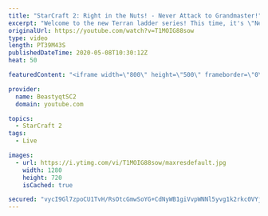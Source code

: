```yaml
---
title: "StarCraft 2: Right in the Nuts! - Never Attack to Grandmaster!"
excerpt: "Welcome to the new Terran ladder series! This time, it's \"Never Attack to Grandmaster!\" In this challenge, I play as Terran on the EU ladder, and in every game I'm not allowed to attack with any units except for using Ghosts. I'm allowed to make any army units for defending, as long as I don't attack"
originalUrl: https://youtube.com/watch?v=T1MOIG88sow
type: video
length: PT39M43S
publishedDateTime: 2020-05-08T10:30:12Z
heat: 50

featuredContent: "<iframe width=\"800\" height=\"500\" frameborder=\"0\" src=\"https://www.youtube.com/embed/T1MOIG88sow\" allow=\"accelerometer; autoplay; encrypted-media; gyroscope; picture-in-picture\" allowfullscreen></iframe>"

provider:
  name: BeastyqtSC2
  domain: youtube.com

topics:
  - StarCraft 2
tags:
  - Live

images:
  - url: https://i.ytimg.com/vi/T1MOIG88sow/maxresdefault.jpg
    width: 1280
    height: 720
    isCached: true

secured: "vycI9Gl7zpoCU1TvH/RsOtcGmwSoYG+CdNyWB1giVvpWNNl5yvg1k2rkc0VYj/xWjQNW6n0Tj4KQFh/XNnfL+h/xf0MTmzqy53xdDGSuVyaB/HPXL31eAWtSyB/OG7/ckJWHChBsPw36phbscSV8TKbX2ofVzDZ62q6RBNwi7hijzww2jbbPR+dO9z02e1nbnQln7BWUQ64fyDmqNSYCuMgOXzU9428f0RmwauecvJFmNvLsVKtJbchfxLe0bZa2TETDWHOBfDnb6sUFVu58mV5TXVNyVDj4brRJUEoDeaH4y8MHNbWgsr7V8+Duma0ipP9w4TIC4KcNWA0LWmpHZ/7t9S/xGbil4jBsLhf4hjF9OWYP1Nvek0HBozXgT6wq+3se3fLVmUDuwwJEKGYu5bN6wuyxKCSRq+75E3khbhw=;u/+sZrsii4qc11nq6B/IfQ=="
---
```


